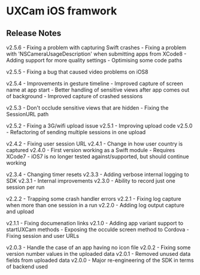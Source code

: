 # UXCam iOS framwork

## Release Notes ##

v2.5.6	- Fixing a problem with capturing Swift crashes
		- Fixing a problem with 'NSCameraUsageDescription' when submitting apps from XCode8
		- Adding support for more quality settings
		- Optimising some code paths

v2.5.5	- Fixing a bug that caused video problems on iOS8

v2.5.4  - Improvements in gesture timeline
		- Improved capture of screen name at app start
		- Better handling of sensitive views after app comes out of background
		- Improved capture of crashed sessions

v2.5.3	- Don't occlude sensitive views that are hidden
		- Fixing the SessionURL path

v2.5.2	- Fixing a 3G/wifi upload issue
v2.5.1	- Improving upload code
v2.5.0	- Refactoring of sending multiple sessions in one upload

v2.4.2	- Fixing user session URL
v2.4.1	- Change in how user country is captured
v2.4.0	- First version working as a Swift module
		- Requires XCode7
		- iOS7 is no longer tested against/supported, but should continue working

v2.3.4	- Changing timer resets
v2.3.3	- Adding verbose internal logging to SDK
v2.3.1	- Internal improvements
v2.3.0	- Ability to record just one session per run


v2.2.2	- Trapping some crash handler errors
v2.2.1	- Fixing log capture when more than one session in a run
v2.2.0	- Adding log output capture and upload

v2.1.1	- Fixing documenation links
v2.1.0	- Adding app variant support to startUXCam methods
		- Exposing the occulde screen method to Cordova
		- Fixing session and user URLs

v2.0.3	- Handle the case of an app having no icon file
v2.0.2	- Fixing some version number values in the uploaded data
v2.0.1	- Removed unused data fields from uploaded data
v2.0.0	- Major re-engineering of the SDK in terms of backend used

